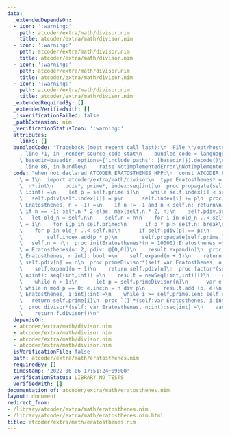 ```yaml
---
data:
  _extendedDependsOn:
  - icon: ':warning:'
    path: atcoder/extra/math/divisor.nim
    title: atcoder/extra/math/divisor.nim
  - icon: ':warning:'
    path: atcoder/extra/math/divisor.nim
    title: atcoder/extra/math/divisor.nim
  - icon: ':warning:'
    path: atcoder/extra/math/divisor.nim
    title: atcoder/extra/math/divisor.nim
  - icon: ':warning:'
    path: atcoder/extra/math/divisor.nim
    title: atcoder/extra/math/divisor.nim
  _extendedRequiredBy: []
  _extendedVerifiedWith: []
  _isVerificationFailed: false
  _pathExtension: nim
  _verificationStatusIcon: ':warning:'
  attributes:
    links: []
  bundledCode: "Traceback (most recent call last):\n  File \"/opt/hostedtoolcache/Python/3.10.5/x64/lib/python3.10/site-packages/onlinejudge_verify/documentation/build.py\"\
    , line 71, in _render_source_code_stat\n    bundled_code = language.bundle(stat.path,\
    \ basedir=basedir, options={'include_paths': [basedir]}).decode()\n  File \"/opt/hostedtoolcache/Python/3.10.5/x64/lib/python3.10/site-packages/onlinejudge_verify/languages/nim.py\"\
    , line 86, in bundle\n    raise NotImplementedError\nNotImplementedError\n"
  code: "when not declared ATCODER_ERATOSTHENES_HPP:\n  const ATCODER_ERATOSTHENES_HPP*\
    \ = 1\n  import atcoder/extra/math/divisor\n  type Eratosthenes* = object\n  \
    \  n*:int\n    pdiv*, prime*, index:seq[int]\n  proc propagate(self:var Eratosthenes,\
    \ i:int) =\n    let p = self.prime[i]\n    while self.index[i] < self.n:\n   \
    \   self.pdiv[self.index[i]] = p\n      self.index[i] += p\n  proc expand(self:var\
    \ Eratosthenes, n = -1) =\n    if n != -1 and n < self.n: return\n    let n =\
    \ if n == -1: self.n * 2 else: max(self.n * 2, n)\n    self.pdiv.setLen(n)\n \
    \   let old_n = self.n\n    self.n = n\n    for i in old_n ..< self.n:self.pdiv[i]\
    \ = i\n    for i,p in self.prime:\n      if p * p > self.n: break\n      self.propagate(i)\n\
    \    for p in old_n ..< self.n:\n      if self.pdiv[p] == p:\n        self.prime.add(p)\n\
    \        self.index.add(p * p)\n        self.propagate(self.prime.len - 1)\n \
    \   self.n = n\n  proc initEratosthenes*(n = 10000):Eratosthenes =\n    result\
    \ = Eratosthenes(n: 2, pdiv: @[0,0])\n    result.expand(n)\n  proc isPrime*(self:var\
    \ Eratosthenes, n:int): bool =\n    self.expand(n + 1)\n    return n != 1 and\
    \ self.pdiv[n] == n\n  proc primeDivisor*(self:var Eratosthenes, n:int):int =\n\
    \    self.expand(n + 1)\n    return self.pdiv[n]\n  proc factor*(self:var Eratosthenes,\
    \ n:int): seq[(int,int)] =\n    result = newSeq[(int,int)]()\n    var n = n\n\
    \    while n > 1:\n      let p = self.primeDivisor(n)\n      var e = 0\n     \
    \ while n mod p == 0: e.inc;n = n div p\n      result.add (p, e)\n  proc getPrime*(self:var\
    \ Eratosthenes, i:int):int =\n    while i >= self.prime.len: self.expand()\n \
    \   return self.prime[i]\n  proc `[]`*(self:var Eratosthenes, i:int):int = self.getPrime(i)\n\
    \  proc divisor*(self: var Eratosthenes, n:int):seq[int] =\n    var f = self.factor(n)\n\
    \    return f.divisor()\n"
  dependsOn:
  - atcoder/extra/math/divisor.nim
  - atcoder/extra/math/divisor.nim
  - atcoder/extra/math/divisor.nim
  - atcoder/extra/math/divisor.nim
  isVerificationFile: false
  path: atcoder/extra/math/eratosthenes.nim
  requiredBy: []
  timestamp: '2022-06-06 17:51:24+09:00'
  verificationStatus: LIBRARY_NO_TESTS
  verifiedWith: []
documentation_of: atcoder/extra/math/eratosthenes.nim
layout: document
redirect_from:
- /library/atcoder/extra/math/eratosthenes.nim
- /library/atcoder/extra/math/eratosthenes.nim.html
title: atcoder/extra/math/eratosthenes.nim
---
```

